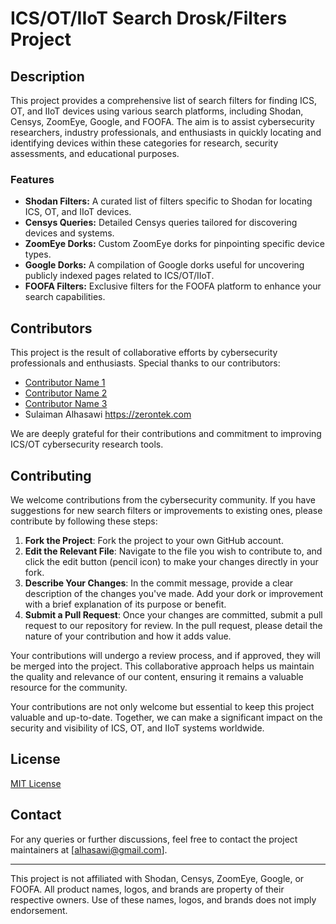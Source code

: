 # ICS/OT/IIoT Search Drosk/Filters Project

## Description

This project provides a comprehensive list of search filters for finding ICS, OT, and IIoT devices using various search platforms, including Shodan, Censys, ZoomEye, Google, and FOOFA. The aim is to assist cybersecurity researchers, industry professionals, and enthusiasts in quickly locating and identifying devices within these categories for research, security assessments, and educational purposes.

### Features

- **Shodan Filters:** A curated list of filters specific to Shodan for locating ICS, OT, and IIoT devices.
- **Censys Queries:** Detailed Censys queries tailored for discovering devices and systems.
- **ZoomEye Dorks:** Custom ZoomEye dorks for pinpointing specific device types.
- **Google Dorks:** A compilation of Google dorks useful for uncovering publicly indexed pages related to ICS/OT/IIoT.
- **FOOFA Filters:** Exclusive filters for the FOOFA platform to enhance your search capabilities.

## Contributors

This project is the result of collaborative efforts by cybersecurity professionals and enthusiasts. Special thanks to our contributors:

- [Contributor Name 1](GitHubProfileLink)
- [Contributor Name 2](GitHubProfileLink)
- [Contributor Name 3](GitHubProfileLink)
- Sulaiman Alhasawi https://zerontek.com

We are deeply grateful for their contributions and commitment to improving ICS/OT cybersecurity research tools.

## Contributing

We welcome contributions from the cybersecurity community. If you have suggestions for new search filters or improvements to existing ones, please contribute by following these steps:

1. **Fork the Project**: Fork the project to your own GitHub account.
2. **Edit the Relevant File**: Navigate to the file you wish to contribute to, and click the edit button (pencil icon) to make your changes directly in your fork.
3. **Describe Your Changes**: In the commit message, provide a clear description of the changes you've made. Add your dork or improvement with a brief explanation of its purpose or benefit.
4. **Submit a Pull Request**: Once your changes are committed, submit a pull request to our repository for review. In the pull request, please detail the nature of your contribution and how it adds value.

Your contributions will undergo a review process, and if approved, they will be merged into the project. This collaborative approach helps us maintain the quality and relevance of our content, ensuring it remains a valuable resource for the community.


Your contributions are not only welcome but essential to keep this project valuable and up-to-date. Together, we can make a significant impact on the security and visibility of ICS, OT, and IIoT systems worldwide.

## License

[MIT License](https://opensource.org/licenses/MIT)

## Contact

For any queries or further discussions, feel free to contact the project maintainers at [alhasawi@gmail.com].

---

This project is not affiliated with Shodan, Censys, ZoomEye, Google, or FOOFA. All product names, logos, and brands are property of their respective owners. Use of these names, logos, and brands does not imply endorsement.
